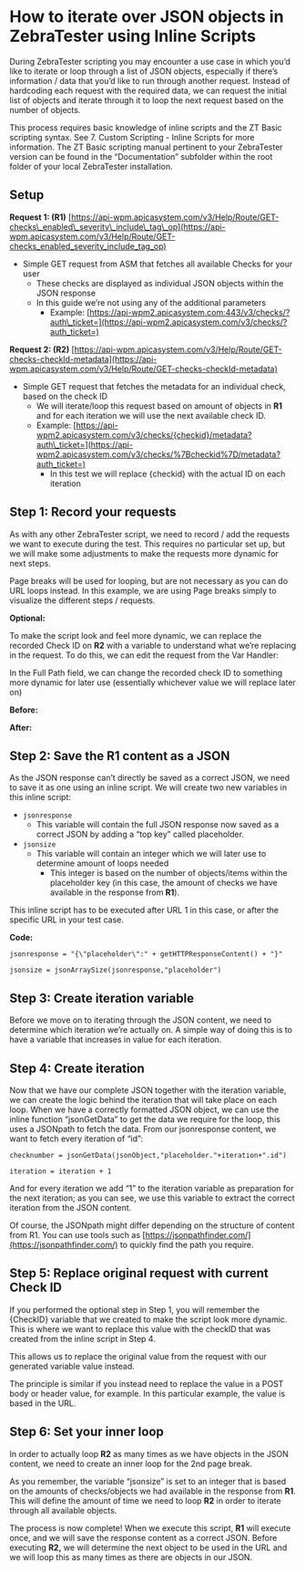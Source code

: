 # How to iterate over JSON objects in ZebraTester using Inline Scripts

During ZebraTester scripting you may encounter a use case in which you’d like to iterate or loop through a list of JSON objects, especially if there’s information / data that you’d like to run through another request. Instead of hardcoding each request with the required data, we can request the initial list of objects and iterate through it to loop the next request based on the number of objects.

This process requires basic knowledge of inline scripts and the ZT Basic scripting syntax. See 7. Custom Scripting - Inline Scripts for more information. The ZT Basic scripting manual pertinent to your ZebraTester version can be found in the “Documentation” subfolder within the root folder of your local ZebraTester installation.

## Setup <a href="#howtoiterateoverjsonobjectsinzebratesterusinginlinescripts-setup" id="howtoiterateoverjsonobjectsinzebratesterusinginlinescripts-setup"></a>

**Request 1: (R1)** [https://api-wpm.apicasystem.com/v3/Help/Route/GET-checks\_enabled\_severity\_include\_tag\_op](https://api-wpm.apicasystem.com/v3/Help/Route/GET-checks_enabled_severity_include_tag_op)

* Simple GET request from ASM that fetches all available Checks for your user
  * These checks are displayed as individual JSON objects within the JSON response
  * In this guide we’re not using any of the additional parameters
    * Example: [https://api-wpm2.apicasystem.com:443/v3/checks/?auth\_ticket=](https://api-wpm2.apicasystem.com/v3/checks/?auth_ticket=)

**Request 2: (R2)** [https://api-wpm.apicasystem.com/v3/Help/Route/GET-checks-checkId-metadata](https://api-wpm.apicasystem.com/v3/Help/Route/GET-checks-checkId-metadata)

* Simple GET request that fetches the metadata for an individual check, based on the check ID
  * We will iterate/loop this request based on amount of objects in **R1** and for each iteration we will use the next available check ID.
  * Example: [https://api-wpm2.apicasystem.com/v3/checks/{checkid}/metadata?auth\_ticket=](https://api-wpm2.apicasystem.com/v3/checks/%7Bcheckid%7D/metadata?auth_ticket=)
    * In this test we will replace {checkid} with the actual ID on each iteration

## Step 1: Record your requests <a href="#howtoiterateoverjsonobjectsinzebratesterusinginlinescripts-step1-recordyourrequests" id="howtoiterateoverjsonobjectsinzebratesterusinginlinescripts-step1-recordyourrequests"></a>

As with any other ZebraTester script, we need to record / add the requests we want to execute during the test. This requires no particular set up, but we will make some adjustments to make the requests more dynamic for next steps.



Page breaks will be used for looping, but are not necessary as you can do URL loops instead. In this example, we are using Page breaks simply to visualize the different steps / requests.

**Optional:**

To make the script look and feel more dynamic, we can replace the recorded Check ID on **R2** with a variable to understand what we’re replacing in the request. To do this, we can edit the request from the Var Handler:



In the Full Path field, we can change the recorded check ID to something more dynamic for later use (essentially whichever value we will replace later on)

**Before:**



**After:**



## Step 2: Save the R1 content as a JSON <a href="#howtoiterateoverjsonobjectsinzebratesterusinginlinescripts-step2-savether1contentasajson" id="howtoiterateoverjsonobjectsinzebratesterusinginlinescripts-step2-savether1contentasajson"></a>

As the JSON response can’t directly be saved as a correct JSON, we need to save it as one using an inline script. We will create two new variables in this inline script:

* `jsonresponse`
  * This variable will contain the full JSON response now saved as a correct JSON by adding a “top key” called placeholder.
* `jsonsize`
  * This variable will contain an integer which we will later use to determine amount of loops needed
    * This integer is based on the number of objects/items within the placeholder key (in this case, the amount of checks we have available in the response from **R1**).

This inline script has to be executed after URL 1 in this case, or after the specific URL in your test case.



**Code:**

```
jsonresponse = "{\"placeholder\":" + getHTTPResponseContent() + "}"

jsonsize = jsonArraySize(jsonresponse,"placeholder")
```

## Step 3: Create iteration variable <a href="#howtoiterateoverjsonobjectsinzebratesterusinginlinescripts-step3-createiterationvariable" id="howtoiterateoverjsonobjectsinzebratesterusinginlinescripts-step3-createiterationvariable"></a>

Before we move on to iterating through the JSON content, we need to determine which iteration we’re actually on. A simple way of doing this is to have a variable that increases in value for each iteration.



## Step 4: Create iteration <a href="#howtoiterateoverjsonobjectsinzebratesterusinginlinescripts-step4-createiteration" id="howtoiterateoverjsonobjectsinzebratesterusinginlinescripts-step4-createiteration"></a>

Now that we have our complete JSON together with the iteration variable, we can create the logic behind the iteration that will take place on each loop. When we have a correctly formatted JSON object, we can use the inline function “jsonGetData” to get the data we require for the loop, this uses a JSONpath to fetch the data. From our jsonresponse content, we want to fetch every iteration of “id”:



```
checknumber = jsonGetData(jsonObject,"placeholder."+iteration+".id")

iteration = iteration + 1
```

And for every iteration we add “1” to the iteration variable as preparation for the next iteration; as you can see, we use this variable to extract the correct iteration from the JSON content.

Of course, the JSONpath might differ depending on the structure of content from R1. You can use tools such as [https://jsonpathfinder.com/](https://jsonpathfinder.com/) to quickly find the path you require.

## Step 5: Replace original request with current Check ID <a href="#howtoiterateoverjsonobjectsinzebratesterusinginlinescripts-step5-replaceoriginalrequestwithcurrentch" id="howtoiterateoverjsonobjectsinzebratesterusinginlinescripts-step5-replaceoriginalrequestwithcurrentch"></a>

If you performed the optional step in Step 1, you will remember the {CheckID} variable that we created to make the script look more dynamic. This is where we want to replace this value with the checkID that was created from the inline script in Step 4.



This allows us to replace the original value from the request with our generated variable value instead.

The principle is similar if you instead need to replace the value in a POST body or header value, for example. In this particular example, the value is based in the URL.

## Step 6: Set your inner loop <a href="#howtoiterateoverjsonobjectsinzebratesterusinginlinescripts-step6-setyourinnerloop" id="howtoiterateoverjsonobjectsinzebratesterusinginlinescripts-step6-setyourinnerloop"></a>

In order to actually loop **R2** as many times as we have objects in the JSON content, we need to create an inner loop for the 2nd page break.



As you remember, the variable “jsonsize” is set to an integer that is based on the amounts of checks/objects we had available in the response from **R1**. This will define the amount of time we need to loop **R2** in order to iterate through all available objects.

The process is now complete! When we execute this script, **R1** will execute once, and we will save the response content as a correct JSON. Before executing **R2,** we will determine the next object to be used in the URL and we will loop this as many times as there are objects in our JSON.
